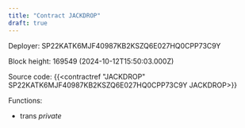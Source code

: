```yaml
---
title: "Contract JACKDROP"
draft: true
---
```

Deployer: SP22KATK6MJF40987KB2KSZQ6E027HQ0CPP73C9Y


 



Block height: 169549 (2024-10-12T15:50:03.000Z)

Source code: {{<contractref "JACKDROP" SP22KATK6MJF40987KB2KSZQ6E027HQ0CPP73C9Y JACKDROP>}}

Functions:

* trans _private_
